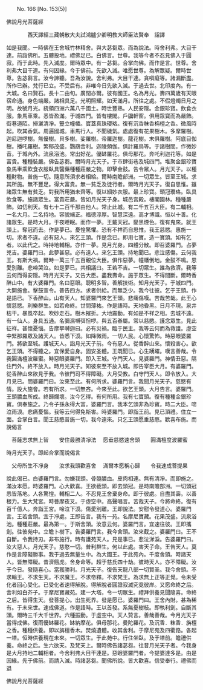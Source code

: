 ﻿　　No. 166 [No. 153(5)]

佛說月光菩薩經

　　　　西天譯經三藏朝散大夫試鴻臚少卿明教大師臣法賢奉　詔譯


如是我聞。一時佛在王舍城竹林精舍。與大苾芻眾。而為說法。時舍利弗。大目干連。前詣佛所。五體投地。禮佛足已。白佛言。世尊。我等今者不忍見佛入于圓寂。而于此時。先入滅度。爾時眾中。有一苾芻。合掌向佛。而作是言。世尊。舍利弗大目干連。有何因緣。今于佛前。先欲入滅。唯愿世尊。為解眾疑。爾時世尊。告苾芻言。汝今諦聽。吾為汝說。舍利弗。大目干連。貪嗔癡等。諸漏斷盡。所作已辦。梵行已立。不受后有。非唯今日先欲入滅。于過去世。北印度內。有一大城。名曰賢石。長十二由旬。廣闊亦爾。彼有國王。名為月光。壽四萬歲有天眼宿命通。身色端嚴。諸相具足。光明照耀。如天滿月。所往之處。不假燈燭日月之明。故號月光。統領四洲六萬八千國土。時世豐熟。人民安隱。金銀珍寶。飲食衣服。象馬車乘。悉皆盈滿。于城四門。皆有樓閣。戶牖軒窗。俱用眾寶而為嚴飾。街巷道陌。掃灑清凈。豎立幢幡。寶蓋真珠瓔珞。復有沉香粖香栴檀之香。微風時起。吹其香氣。周遍國城。車馬行人。不聞穢氣。處處復有花果樹木。多摩羅樹。迦尼迦啰樹。無優樹。貝多樹。娑羅樹。帝羅迦樹。龍花樹。末俱羅樹。阿底目伽樹。播吒羅樹。繁郁茂盛。鸚鵡舍利。迦陵頻伽。俱計羅鳥等。于諸樹間。作微妙音。于城內外。流泉浴池。常出好花。優缽羅花。俱母那花。奔吒利迦花等。如是富貴。種種裝嚴。佛告苾芻。爾時月光天子。于市肆街巷及城四門。堆聚金銀珍寶象馬車乘飲食衣服臥具醫藥種種莊嚴之物。即擊金鼓。告令眾人。月光天子。以種種財物。普施一切。隨意所須求者相給。爾時南贍部洲。一切眾生。皆至王城。求其所施。無不豐足。得大富貴。無一貧乏及徒行者。爾時月光天子。復自思惟。雖諸眾生無有貧乏。對我所用猶未齊等。復以細妙衣服。最上珍寶。頭冠瓔珞。臥具飲食等。施諸眾生。富貴莊嚴。皆如月光天子身。城邑宮殿。樓閣園林。種種嚴飾。如忉利天。有七十二百千那由他人。常止此城。有二千五百大臣。有二輔相。一名大月。二名持地。容貌端正。福德淳厚。智慧深遠。高才博識。恒以十善。化諸眾生。是時大月。于夜睡眠。而作一夢。王戴天冠。變黑煙色。復有鬼來。就王頭上。奪冠而去。作是夢已。憂惶驚懼。恐有不祥而自思惟。我王慈愍。惠施一切。求者不違。必有惡人。來乞王頭。作是念已。即用七寶。造一寶頭。如有乞者。以此代之。時持地輔相。亦作一夢。見月光身。四體分散。即召婆羅門。占夢兇吉。婆羅門曰。此夢甚惡。必有遠人。來乞王頭。持地聞已。悲泣感傷。云何我王。有斯大禍。爾時一萬三千五百親位大臣。俱作惡夢。幢幡倒地。金鼓不鳴。恩愛別離。悲啼哭泣。如是夢已。共相議曰。王若不吉。一切眾生。誰為救濟。我等云何而得安隱。時月光天子。又告大臣。盡我壽命。施于眾生。不得間斷。爾時香醉山中。有大婆羅門。名曰惡眼。聰明多智。善解技術。知月光天子。于城四門。大開施會。擊鼓宣令。普告四方。求者供給。而無乏少。我今往彼。乞于王頭。作是語已。下香醉山。山有天人。知婆羅門來乞王頭。悲痛傷嘆。苦哉苦哉。此王心懷慈愍。利樂群生。如若命終。世間薄祐。作是語時。天地昏黑。日月不現。泉井枯干。暴風卒起。吹砂走石。樹木摧折。大地震動。有如是不祥之相。去城不遠。有一仙人。身具五通。名彌濕嚩弭怛啰。與五百眷屬。常以慈愍。護念眾生。見此征祥。甚懷憂惱。告摩拏嚩迦曰。必有災禍。臨于民主。我等云何而為救護。虛空中緊那羅眾及諸天人。皆悉下淚。如降微雨。一切人民。心懷驚怖。時惡眼婆羅門。將欲至城。護城天人。詣月光天子前。今有惡人。從香醉山來。懷殺害心。欲乞王頭。不得聽之。宜保愛自身。固安圣體。王既聞已。心生踴躍。嘆言善哉。令我圓滿檀波羅蜜。時惡眼婆羅門。即入王城。守門天人。見婆羅門。神情丑惡。隔住門外。終不放入。時月光天子。知彼來至不放入城。即告宰臣大月。有婆羅門。從香醉山來欲見于我。令彼門司不得障礙。大月受教。白守門天人。即令放入。大月見已。問婆羅門曰。汝來至此。有何所求。婆羅門言。我聞月光天子。慈愍有情。設大施會。若有所求。一切無吝。今來至此。欲乞王頭。大月告言。婆羅門。王頭膿血所成。終歸爛壞。汝今乞得。有何所用。我有七寶頭。復有種種金銀珍寶。俱奉施之。乃令子孫永得大富。婆羅門言。我本乞頭非為珍寶。時二大臣。啼泣雨淚。悲痛憂惱。我等云何得免斯害。時婆羅門。即詣王前。見已頂禮。住立一面。合掌白言。聞王慈愍普施一切。我今遠來。只乞王頭愿垂慈愍。歡喜布施。而說偈言

　菩薩志求無上智　　安住最勝清凈法
　愿垂慈愍速舍頭　　圓滿檀度波羅蜜　

時月光天子。即起合掌而說偈言

　父母所生不凈身　　汝求我頭歡喜舍
　滿爾本愿稱心歸　　令我速成菩提果　

說此偈已。白婆羅門言。勿嫌我頭。骨髓膿血。皮肉相連。無有清凈。而即施之。滿汝本愿。時婆羅門。心大歡喜。王欲截頭。即去頭冠。是時南贍部洲。一切頭冠悉皆落地。人各驚惶。輔相二人。不忍見王舍棄身命。即于彼處。自盡其壽。以善根力。生大梵宮。時菩摩夜叉。于虛空中。高聲唱言。苦哉天子。今將命終。復有百千億人。奔詣王宮。啼泣下淚。傷愛別離。王即說法。安慰令發道心。婆羅門言。王若舍頭。宜于凈處。王即告言。我有一苑。名摩尼寶藏。花果茂盛。流泉浴池。種種莊嚴。最為第一。于斯舍頭。汝意云何。婆羅門言。宜速往彼。王即攜劍。往彼苑中。立瞻卜樹下。告婆羅門言。我今舍頭。汝來截之。婆羅門曰。王不自斷。令我持刃。非布施行。時有護苑天人。見是事已。悲泣涕淚。告婆羅門曰。汝大惡人。月光天子。慈愍一切。普利群生。何以此處。害天子命。王告天人。莫作是言障礙勝事。我于過去無量生中。為大國王。于此苑內。千度舍頭。時諸天人。皆無障礙。昔濟餓虎。舍身命等。超于慈氏四十劫。彼時天人。亦不障礙。汝于今日。發隨喜心。當獲勝利。月光天子。復告天龍八部一切賢圣。我今舍頭。不求輪王。不求生天。不求魔王。不求帝釋。不求梵王。為求無上正等正覺。令未受化者回心受化。已受化者速得解脫。得解脫者圓證寂滅究竟彼岸。又愿命終之后。舍利如白芥子。于摩尼寶藏苑。建一大塔。令一切眾生。禮拜供養見聞隨喜。命終之后。皆得生天。發菩提心。出生死界。發是愿已。婆羅門曰。王舍內財。甚為稀有。于未來世。速成佛道。作是語時。王以首發。系無憂樹枝。即執利劍。自斷其頭。爾時三千大千世界。六種振動。于虛空中。天人贊言。善哉善哉。今月光天子當得成佛。復雨優缽羅花。缽納摩花。俱母那花。曼陀羅花。及沉香．粖香．旃檀之香。種種供養。即以旃檀香木。焚燒遺體。收其舍利。于摩尼苑及四衢路。各起一塔。恒時供養現在未來。一切眾生。于此苑中。行住坐臥。及于塔前。瞻禮供養。命終之后。生六欲天。及梵天上。爾時佛告諸苾芻。往昔月光天子者。今我身是大月持地二輔相者。今舍利弗大目干連是。惡眼婆羅門者。今提婆達多是。由是因緣。先于佛前。而請入滅。時諸苾芻。聞佛所說。皆大歡喜。信受奉行。禮佛而退

佛說月光菩薩經
